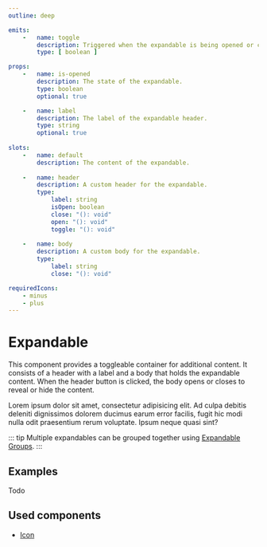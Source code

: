 ```yaml
---
outline: deep

emits:
    -   name: toggle
        description: Triggered when the expandable is being opened or closed.
        type: [ boolean ]

props:
    -   name: is-opened
        description: The state of the expandable.
        type: boolean
        optional: true

    -   name: label
        description: The label of the expandable header.
        type: string
        optional: true
        
slots:
    -   name: default
        description: The content of the expandable.
        
    -   name: header
        description: A custom header for the expandable.
        type:
            label: string
            isOpen: boolean
            close: "(): void"
            open: "(): void"
            toggle: "(): void"
        
    -   name: body
        description: A custom body for the expandable.
        type:
            label: string
            close: "(): void"

requiredIcons:
    - minus
    - plus
---
```


<script
    lang="ts"
    setup>
    import { FluxExpandable, FluxPane } from '@basmilius/flux';
</script>

# Expandable

This component provides a toggleable container for additional content. It consists of a header with a label and a body that holds the expandable content. When the header button is clicked, the body opens or closes to reveal or hide the content.

<Preview>
    <FluxPane>
        <FluxExpandable label="More options...">
            Lorem ipsum dolor sit amet, consectetur adipisicing elit. Ad culpa debitis deleniti dignissimos dolorem ducimus earum error facilis, fugit hic modi nulla odit praesentium rerum voluptate. Ipsum neque quasi sint?
        </FluxExpandable>
    </FluxPane>
</Preview>

::: tip
Multiple expandables can be grouped together using [Expandable Groups](./expandable-group).
:::

<FrontmatterDocs/>

## Examples

Todo

## Used components

- [Icon](./icon)
